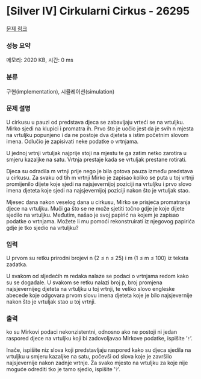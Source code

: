 # [Silver IV] Cirkularni Cirkus - 26295 

[문제 링크](https://www.acmicpc.net/problem/26295) 

### 성능 요약

메모리: 2020 KB, 시간: 0 ms

### 분류

구현(implementation), 시뮬레이션(simulation)

### 문제 설명

<p>U cirkusu u pauzi od predstava djeca se zabavljaju vrteći se na vrtuljku. Mirko sjedi na klupici i promatra ih. Prvo što je uočio jest da je svih n mjesta na vrtuljku popunjeno i da ne postoje dva djeteta s istim početnim slovom imena. Odlučio je zapisivati neke podatke o vrtnjama.</p>

<p>U jednoj vrtnji vrtuljak najprije stoji na mjestu te ga zatim netko zarotira u smjeru kazaljke na satu. Vrtnja prestaje kada se vrtuljak prestane rotirati.</p>

<p>Djeca su odradila m vrtnji prije nego je bila gotova pauza između predstava u cirkusu. Za svaku od tih m vrtnji Mirko je zapisao koliko se puta u toj vrtnji promijenilo dijete koje sjedi na najsjevernijoj poziciji na vrtuljku i prvo slovo imena djeteta koje sjedi na najsjevernijoj poziciji nakon što je vrtuljak stao.</p>

<p>Mjesec dana nakon veselog dana u cirkusu, Mirko se prisjeća promatranja djece na vrtuljku. Muči ga što se ne može sjetiti točno gdje je koje dijete sjedilo na vrtuljku. Međutim, našao je svoj papirić na kojem je zapisao podatke o vrtnjama. Možete li mu pomoći rekonstruirati iz njegovog papirića gdje je tko sjedio na vrtuljku?</p>

### 입력 

 <p>U prvom su retku prirodni brojevi n (2 ≤ n ≤ 25) i m (1 ≤ m ≤ 100) iz teksta zadatka.</p>

<p>U svakom od sljedećih m redaka nalaze se podaci o vrtnjama redom kako su se događale. U svakom se retku nalazi broj p, broj promjena najsjevernijeg djeteta na vrtuljku u toj vrtnji, te veliko slovo engleske abecede koje odgovara prvom slovu imena djeteta koje je bilo najsjevernije nakon što je vrtuljak stao u toj vrtnji.</p>

### 출력 

 <p>ko su Mirkovi podaci nekonzistentni, odnosno ako ne postoji ni jedan raspored djece na vrtuljku koji bi zadovoljavao Mirkove podatke, ispišite ’<code>!</code>’.</p>

<p>Inače, ispišite niz slova koji predstavljaju raspored kako su djeca sjedila na vrtuljku u smjeru kazaljke na satu, počevši od slova koje je završilo najsjevernije nakon zadnje vrtnje. Za svako mjesto na vrtuljku za koje nije moguće odrediti tko je tamo sjedio, ispišite ’<code>?</code>’.</p>


